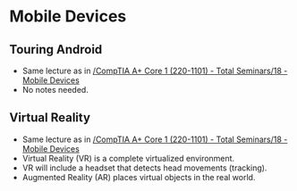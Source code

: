 # Mobile Devices

## Touring Android
- Same lecture as in [/CompTIA A+ Core 1 (220-1101) - Total Seminars/18 - Mobile Devices](/CompTIA%20A+%20Core%201%20(220-1101)%20-%20Total%20Seminars/18%20-%20Mobile%20Devices.md)
- No notes needed.

## Virtual Reality
- Same lecture as in [/CompTIA A+ Core 1 (220-1101) - Total Seminars/18 - Mobile Devices](/CompTIA%20A+%20Core%201%20(220-1101)%20-%20Total%20Seminars/18%20-%20Mobile%20Devices.md)
- Virtual Reality (VR) is a complete virtualized environment.
- VR will include a headset that detects head movements (tracking).
- Augmented Reality (AR) places virtual objects in the real world.